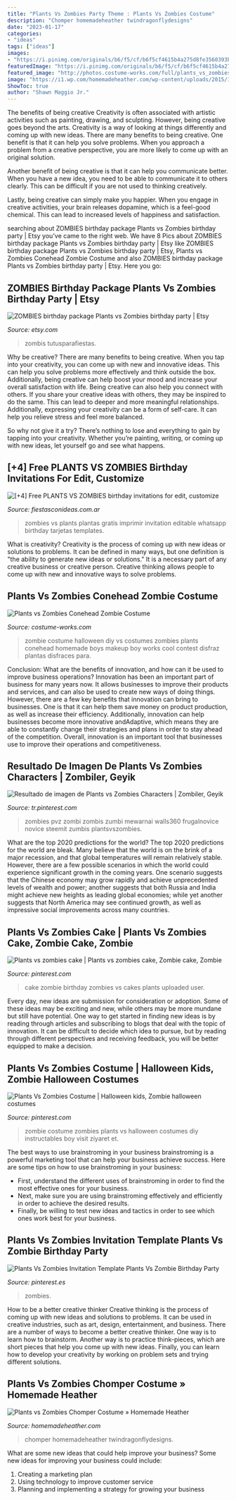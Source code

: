 ```yaml
---
title: "Plants Vs Zombies Party Theme : Plants Vs Zombies Costume"
description: "Chomper homemadeheather twindragonflydesigns"
date: "2023-01-17"
categories:
- "ideas"
tags: ["ideas"]
images:
- "https://i.pinimg.com/originals/b6/f5/cf/b6f5cf4615b4a275d8fe3560393b4dac.jpg"
featuredImage: "https://i.pinimg.com/originals/b6/f5/cf/b6f5cf4615b4a275d8fe3560393b4dac.jpg"
featured_image: "http://photos.costume-works.com/full/plants_vs_zombies_conehead_zombie.jpg"
image: "https://i1.wp.com/homemadeheather.com/wp-content/uploads/2015/10/Plants-vs-Zombies-Chomper-Zombie-Costume-DIY-Tutorial-031-scaled.jpg"
ShowToc: true
author: "Shawn Maggio Jr."
---
```



The benefits of being creative
Creativity is often associated with artistic activities such as painting, drawing, and sculpting. However, being creative goes beyond the arts. Creativity is a way of looking at things differently and coming up with new ideas.
There are many benefits to being creative. One benefit is that it can help you solve problems. When you approach a problem from a creative perspective, you are more likely to come up with an original solution.

Another benefit of being creative is that it can help you communicate better. When you have a new idea, you need to be able to communicate it to others clearly. This can be difficult if you are not used to thinking creatively.

Lastly, being creative can simply make you happier. When you engage in creative activities, your brain releases dopamine, which is a feel-good chemical. This can lead to increased levels of happiness and satisfaction.

	

		
searching about ZOMBIES birthday package Plants vs Zombies birthday party | Etsy you've came to the right web. We have 8 Pics about ZOMBIES birthday package Plants vs Zombies birthday party | Etsy like ZOMBIES birthday package Plants vs Zombies birthday party | Etsy, Plants vs Zombies Conehead Zombie Costume and also ZOMBIES birthday package Plants vs Zombies birthday party | Etsy. Here you go:
		
    
## ZOMBIES Birthday Package Plants Vs Zombies Birthday Party | Etsy

<img loading=lazy src="https://i.etsystatic.com/6847799/r/il/039bb8/657924657/il_794xN.657924657_csk5.jpg" onerror="this.onerror=null;this.src='https://tse4.mm.bing.net/th?id=OIP.IZHALnkMbFtHfhmynG_deQHaJ4&amp;pid=15.1';" alt="ZOMBIES birthday package Plants vs Zombies birthday party | Etsy">

_Source: etsy.com_

>zombis tutusparafiestas. 

	

Why be creative?
There are many benefits to being creative. When you tap into your creativity, you can come up with new and innovative ideas. This can help you solve problems more effectively and think outside the box. Additionally, being creative can help boost your mood and increase your overall satisfaction with life.
Being creative can also help you connect with others. If you share your creative ideas with others, they may be inspired to do the same. This can lead to deeper and more meaningful relationships. Additionally, expressing your creativity can be a form of self-care. It can help you relieve stress and feel more balanced.

So why not give it a try? There’s nothing to lose and everything to gain by tapping into your creativity. Whether you’re painting, writing, or coming up with new ideas, let yourself go and see what happens.

    
## [+4] Free PLANTS VS ZOMBIES Birthday Invitations For Edit, Customize

<img loading=lazy src="https://www.fiestasconideas.com.ar/img/imgExtra/plantas-vs-zombies--tarjetas-cumpleanios-gratis-editable-imprimir.jpg" onerror="this.onerror=null;this.src='https://tse3.mm.bing.net/th?id=OIP.-RD49wvEVyF_4RH8ig27DgAAAA&amp;pid=15.1';" alt="[+4] Free PLANTS VS ZOMBIES birthday invitations for edit, customize">

_Source: fiestasconideas.com.ar_

>zombies vs plants plantas gratis imprimir invitation editable whatsapp birthday tarjetas templates. 

	

What is creativity?
Creativity is the process of coming up with new ideas or solutions to problems. It can be defined in many ways, but one definition is "the ability to generate new ideas or solutions." It is a necessary part of any creative business or creative person. Creative thinking allows people to come up with new and innovative ways to solve problems.

    
## Plants Vs Zombies Conehead Zombie Costume

<img loading=lazy src="http://photos.costume-works.com/full/plants_vs_zombies_conehead_zombie.jpg" onerror="this.onerror=null;this.src='https://tse1.mm.bing.net/th?id=OIP.6dyaBV1QRknkCI_oEtJoTAHaLc&amp;pid=15.1';" alt="Plants vs Zombies Conehead Zombie Costume">

_Source: costume-works.com_

>zombie costume halloween diy vs costumes zombies plants conehead homemade boys makeup boy works cool contest disfraz plantas disfraces para. 

	

Conclusion: What are the benefits of innovation, and how can it be used to improve business operations?
Innovation has been an important part of business for many years now. It allows businesses to improve their products and services, and can also be used to create new ways of doing things. However, there are a few key benefits that innovation can bring to businesses. One is that it can help them save money on product production, as well as increase their efficiency. Additionally, innovation can help businesses become more innovative andAdaptive, which means they are able to constantly change their strategies and plans in order to stay ahead of the competition. Overall, innovation is an important tool that businesses use to improve their operations and competitiveness.

    
## Resultado De Imagen De Plants Vs Zombies Characters | Zombiler, Geyik

<img loading=lazy src="https://i.pinimg.com/736x/21/c1/2d/21c12dee5d32ce4ebe47fcfab6a78bbd.jpg" onerror="this.onerror=null;this.src='https://tse4.mm.bing.net/th?id=OIP.7EKZmB92bS_zUBxNYJudSQAAAA&amp;pid=15.1';" alt="Resultado de imagen de Plants vs Zombies Characters | Zombiler, Geyik">

_Source: tr.pinterest.com_

>zombies pvz zombi zombis zumbi mewarnai walls360 frugalnovice novice steemit zumbis plantsvszombies. 

	

What are the top 2020 predictions for the world?
The top 2020 predictions for the world are bleak. Many believe that the world is on the brink of a major recession, and that global temperatures will remain relatively stable. However, there are a few possible scenarios in which the world could experience significant growth in the coming years. One scenario suggests that the Chinese economy may grow rapidly and achieve unprecedented levels of wealth and power; another suggests that both Russia and India might achieve new heights as leading global economies; while yet another suggests that North America may see continued growth, as well as impressive social improvements across many countries.

    
## Plants Vs Zombies Cake | Plants Vs Zombies Cake, Zombie Cake, Zombie

<img loading=lazy src="https://i.pinimg.com/originals/b6/f5/cf/b6f5cf4615b4a275d8fe3560393b4dac.jpg" onerror="this.onerror=null;this.src='https://tse3.mm.bing.net/th?id=OIP.RS0RZB2d3FS6JchZXFwtDwHaLH&amp;pid=15.1';" alt="Plants vs zombies cake | Plants vs zombies cake, Zombie cake, Zombie">

_Source: pinterest.com_

>cake zombie birthday zombies vs cakes plants uploaded user. 

	

Every day, new ideas are submission for consideration or adoption. Some of these ideas may be exciting and new, while others may be more mundane but still have potential. One way to get started in finding new ideas is by reading through articles and subscribing to blogs that deal with the topic of innovation. It can be difficult to decide which idea to pursue, but by reading through different perspectives and receiving feedback, you will be better equipped to make a decision.

    
## Plants Vs Zombies Costume | Halloween Kids, Zombie Halloween Costumes

<img loading=lazy src="https://i.pinimg.com/736x/6d/bc/f7/6dbcf797db4ff585ae99e4ddd927107e.jpg" onerror="this.onerror=null;this.src='https://tse1.mm.bing.net/th?id=OIP.uwXhWwKnHjE05Enu8FmyGgHaJ3&amp;pid=15.1';" alt="Plants Vs Zombies Costume | Halloween kids, Zombie halloween costumes">

_Source: pinterest.com_

>zombie costume zombies plants vs halloween costumes diy instructables boy visit ziyaret et. 

	

The best ways to use brainstroming in your business
brainstroming is a powerful marketing tool that can help your business achieve success. Here are some tips on how to use brainstroming in your business: 
- First, understand the different uses of brainstroming in order to find the most effective ones for your business. 
- Next, make sure you are using brainstroming effectively and efficiently in order to achieve the desired results. 
- Finally, be willing to test new ideas and tactics in order to see which ones work best for your business.

    
## Plants Vs Zombies Invitation Template Plants Vs Zombie Birthday Party

<img loading=lazy src="https://i.pinimg.com/originals/66/9f/96/669f96be0327fde830ca1d60c3140d27.jpg" onerror="this.onerror=null;this.src='https://tse1.mm.bing.net/th?id=OIP.UUgfnjcJEdia6q9o_e6NdQHaKJ&amp;pid=15.1';" alt="Plants Vs Zombies Invitation Template Plants Vs Zombie Birthday Party">

_Source: pinterest.es_

>zombies. 

	

How to be a better creative thinker
Creative thinking is the process of coming up with new ideas and solutions to problems. It can be used in creative industries, such as art, design, entertainment, and business. There are a number of ways to become a better creative thinker. One way is to learn how to brainstorm. Another way is to practice think-pieces, which are short pieces that help you come up with new ideas. Finally, you can learn how to develop your creativity by working on problem sets and trying different solutions.

    
## Plants Vs Zombies Chomper Costume » Homemade Heather

<img loading=lazy src="https://i1.wp.com/homemadeheather.com/wp-content/uploads/2015/10/Plants-vs-Zombies-Chomper-Zombie-Costume-DIY-Tutorial-031-scaled.jpg" onerror="this.onerror=null;this.src='https://tse3.mm.bing.net/th?id=OIP.71Nel5FoDBtr5DLGiCgQfgHaLG&amp;pid=15.1';" alt="Plants vs Zombies Chomper Costume » Homemade Heather">

_Source: homemadeheather.com_

>chomper homemadeheather twindragonflydesigns. 

	

What are some new ideas that could help improve your business?
Some new ideas for improving your business could include: 
1. Creating a marketing plan 
2. Using technology to improve customer service 
3. Planning and implementing a strategy for growing your business 

